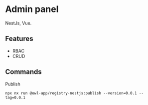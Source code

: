 # Admin panel

NestJs, Vue.

## Features
- RBAC
- CRUD

## Commands

Publish

```
npx nx run @owl-app/registry-nestjs:publish --version=0.0.1 --tag=0.0.1
```